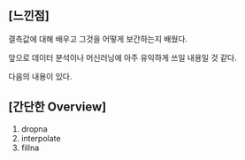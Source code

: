 ## [느낀점]
결측값에 대해 배우고 그것을 어떻게 보간하는지 배웠다.

앞으로 데이터 분석이나 머신러닝에 아주 유익하게 쓰일 내용일 것 같다.

다음의 내용이 있다.


## [간단한 Overview]
1. dropna
2. interpolate
3. fillna
